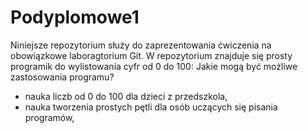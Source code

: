 # Podyplomowe1
Niniejsze repozytorium służy do zaprezentowania ćwiczenia na obowiązkowe laboragtorium Git.
W repozytorium znajduje się prosty programik do wylistowania cyfr od 0 do 100:
Jakie mogą być możliwe zastosowania programu?
- nauka liczb od 0 do 100 dla dzieci z przedszkola,
- nauka tworzenia prostych pętli dla osób uczących się pisania programów,

